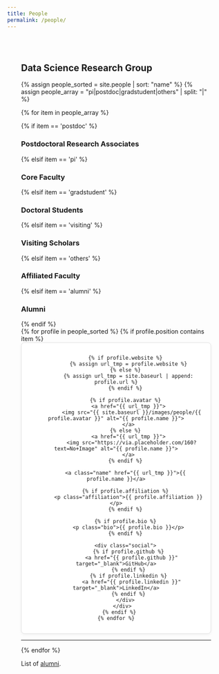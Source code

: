 ```yaml
---
title: People
permalink: /people/
---
```


<div class="container">

<h2>Data Science Research Group</h2>

{% assign people_sorted = site.people | sort: "name" %}
{% assign people_array = "pi|postdoc|gradstudent|others" | split: "|" %}

{% for item in people_array %}

  <div class="pos_header">
    {% if item == 'postdoc' %}
      <h3>Postdoctoral Research Associates</h3>
    {% elsif item == 'pi' %}
      <h3>Core Faculty</h3>
    {% elsif item == 'gradstudent' %}
      <h3>Doctoral Students</h3>
    {% elsif item == 'visiting' %}
      <h3>Visiting Scholars</h3>
    {% elsif item == 'others' %}
      <h3>Affiliated Faculty</h3>
    {% elsif item == 'alumni' %}
      <h3>Alumni</h3>
    {% endif %}
  </div>

  <div class="people-grid">
    {% for profile in people_sorted %}
      {% if profile.position contains item %}
        <div class="person-card">

          {% if profile.website %}
            {% assign url_tmp = profile.website %}
          {% else %}
            {% assign url_tmp = site.baseurl | append: profile.url %}
          {% endif %}

          {% if profile.avatar %}
            <a href="{{ url_tmp }}">
              <img src="{{ site.baseurl }}/images/people/{{ profile.avatar }}" alt="{{ profile.name }}">
            </a>
          {% else %}
            <a href="{{ url_tmp }}">
              <img src="https://via.placeholder.com/160?text=No+Image" alt="{{ profile.name }}">
            </a>
          {% endif %}

          <a class="name" href="{{ url_tmp }}">{{ profile.name }}</a>

          {% if profile.affiliation %}
            <p class="affiliation">{{ profile.affiliation }}</p>
          {% endif %}

          {% if profile.bio %}
            <p class="bio">{{ profile.bio }}</p>
          {% endif %}

          <div class="social">
            {% if profile.github %}
              <a href="{{ profile.github }}" target="_blank">GitHub</a>
            {% endif %}
            {% if profile.linkedin %}
              <a href="{{ profile.linkedin }}" target="_blank">LinkedIn</a>
            {% endif %}
          </div>
        </div>
      {% endif %}
    {% endfor %}
  </div>
  <hr>
{% endfor %}

<p>List of <a href="/people/alumni">alumni</a>.</p>
</div>
<style>
.container {
  max-width: 1200px;
  margin: auto;
  padding: 2rem;
}

.people-grid {
  display: flex;
  flex-wrap: wrap;
  justify-content: center; /* Centers the last row */
  gap: 2rem;

}
.person-card {
  background: #fff;
  border: 1px solid #e0e0e0;
  padding: 1em;
  border-radius: 8px;
  text-align: center;
  box-shadow: 0 2px 6px rgba(0,0,0,0.05);
}

.person-card img {
  width: 200px;
  height: 230px;
  object-fit: cover;
  border-radius: 4px; /* slight rounding if you want, or set to 0 */
  margin-bottom: 0.5em;
}

.person-card .name {
  display: block;
  font-weight: bold;
  margin: 0.5em 0 0.2em;
  font-size: 1.1em;
  color: #005ea5;
  text-decoration: none;
}

.person-card .affiliation {
  font-size: 0.9em;
  color: #666;
}

.bio {
  font-size: 0.9em;
  color: #444;
  margin-top: 0.5em;
}

.social a {
  display: inline-block;
  margin: 0.3em;
  font-size: 0.85em;
  color: #005ea5;
  text-decoration: none;
}

.social a:hover {
  text-decoration: underline;
}
</style>
